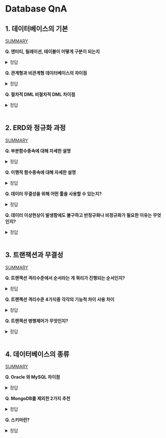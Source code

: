 # Database QnA

## 1. 데이터베이스의 기본
[SUMMARY](https://github.com/DE-multi/CS_study/blob/main/Database/%EB%8D%B0%EC%9D%B4%ED%84%B0%20%EB%B2%A0%EC%9D%B4%EC%8A%A4%EC%9D%98%20%EA%B8%B0%EB%B3%B8.md)  
  
**Q. 엔터티, 릴레이션, 테이블이 어떻게 구분이 되는지**  
<details>
<summary>정답</summary>
<br>  
  
  - 엔터티는 논리적인구조 테이블은 물리적인 구조를 가지고있는것이 가장 큰 차이이다
  - 엔터티(논리모델) 테이블(물리모델)
  - 엔터티는 물리모델링 안에서는 테이블이 될수있지만 논리모델에서는 테이블이 될수없다
  - 릴레이션이 곧 테이블이다
</details>

**Q. 관계형과 비관계형 데이터베이스의 차이점**    
<details>
<summary>정답</summary>
<br>
   
  - **관계형 DB**
    - 데이터의 무결성을 보장한다
    - 기존에 작성한 스키마를 수정하기어렵다
    - 일반적인 정렬 , 탐색 , 분류가 빠르다
    - 빅데이터를 처리하는데 비효율적이다
  - **비관계형 DB**
    - 스키마의 대한 정의가 없다
    - 관계형과 다르게 PK, FK, JOIN의 관계를 정의 하지 않는다
    - 복잡한 데이터 구조를 표현 가능하다
    - 확장성과 유연성이 뛰어나다
    - 쿼리 처리시 데이터를 파싱 후 연산을 해야해서 큰 크기의 document를 다룰 때는 성능이 저하된다
  - **차이점**
    - 가장 큰차이는 스키마의 정의 비관계형DB는 스키마의 정의가없다
    - 막대한 데이터의 양은 비관계형DB가 용이하다
    - 관계형은 수직형확장(서버향상) 비관계형은 수직 수평적확장(서버향상,데이터베이스의 분산)
</details>

**Q. 절차적 DML 비절차적 DML 차이점**    
<details>
<summary>정답</summary>
<br>
  
  - **절차적DML**
    - 절차적 언어란 개발자가 처리절차를 처음부터 끝까지 정해주어야 하는 언어이다 (예 : JAVA, C) 
  - **비절차적DML**
    - 컴퓨터의 실행순서에 관계 없이 처리내용을 기술할수있는 프로그램언어 
    - 문제에 대한 처리를 바로 실행할수있습니다 (예 : 데이터베이스 언어[쿼리])

</details>
<br>

## 2. ERD와 정규화 과정

[SUMMARY](https://github.com/DE-multi/CS_study/blob/main/Database/ERD%EC%99%80%20%EC%A0%95%EA%B7%9C%ED%99%94%EA%B3%BC%EC%A0%95.md)

**Q. 부분함수종속에 대해 자세한 설명**  
<details>
<summary>정답</summary>
<br>

**부분함수종속**  
- 릴레이션에서 기본키가 복합키일 경우 기본키를 구성하는 속성 중 일부에게 종속된 경우   
- 부분함수종속 상태를 제거해주는 것이 제2정규화 과정
- 제2정규형은 릴레이션이 제1정규형이며 기본키가 아닌 속성이 기본키에 "완전함수종속"인 상태여야 함.
   
![image](https://user-images.githubusercontent.com/108858076/209050031-124139db-4d43-4fa5-9056-4c42ab26373e.png)  
  - 기본키는 (이름, 성별)이며, 아래와 같은 관계 성립
    - (이름,성별) -> 주소  
    - (이름,성별) -> 지역번호  
  - 하지만 기본키의 부분집합인 (이름)에 대해 이외의 관계도 성립
    - (이름) -> (주소)  
   
- 이 경우가 본키가 여러 속성으로 구성되어 있을 경우 기본키를 구성하는 속성 중 일부에게 종속된 경우, 즉 **부분함수종속**
</details>

**Q. 이행적 함수종속에 대해 자세한 설명**  
<details>
<summary>정답</summary>
<br>
  
**이행적 함수종속**  
- 릴레이션에서 X, Y, Z라는 3 개의 속성이 있을 때 X→Y, Y→Z 이란 종속 관계가 있을 경우, X→Z가 성립될 때 이행적 함수 종속이라고 합니다. 즉, X를 알면 Y를 알고 그를 통해 Z를 알 수 있는 경우  
- 기본키가 아닌 모든 속성이 이행적 함수종속인 상태라면 제3정규화 과정 필요
- 제3정규형은 릴레이션이 제2정규형이며 기본키가 아닌 모든 속성이 "이행적 함수종속(transitive FD) 을 만족하지 않는" 상태여야 함.
  
![image](https://user-images.githubusercontent.com/108858076/209050031-124139db-4d43-4fa5-9056-4c42ab26373e.png)  
  - X(이름, 성별) -> Y(주소) 
  - X(이름,성별) -> Z(지역번호)
    - 또한 Y(주소) -> Z(지역)의 관계도 성립
    - X -> Z의 관계에서 X에 의한 Z값의 결정은 X->Y->Z에 의해 결정된 관계
  
- 이러한 관계가 **이행적 함수종속**
  
  [참고 블로그](https://developer111.tistory.com/80)
</details>


**Q. 데이터 무결성을 위해 어떤 툴을 사용할 수 있는지?**  
<details>
<summary>정답</summary>
<br>
  
정규화가 가능한 관계형 데이터베이스인 경우 데이터 무결성을 위해 Oracle이나 Mysql 등을 이용하여 정규화를 진행
  
</details>

**Q. 데이터 이상현상이 발생함에도 불구하고 반정규화나 비정규화가 필요한 이유는 무엇인지?**  
<details>
<summary>정답</summary>
<br>  

- 비정규화란 하나 이상의 테이블에 데이터를 중복하여 배치하는 최적화 기법으로 시스템의 성능향상과 개발 및 운영의 편의성등을 위해 정규화된 데이터 모델을 통합, 중복, 분리하는 과정.
  - 즉, 의도적으로 정규화 원칙을 위배하는 것.
- 데이터 간의 일관성이 깨질 수 있고 데이터를 중복하여 저장하므로 더 많은 저장공간이 필요하지만 1. 과도한 정규화 과정으로 인한 join 비용을 줄여주어 데이터 조회시간을 줄일 수 있고, 2. 쿼리도 간단해짐에 따라 버그 발생 가능성도 줄어든다. 3. 또한 높은 규모 확장성을 실현할 수 있다.
  
</details>

<br>
  
## 3. 트랜잭션과 무결성

[SUMMARY](https://github.com/DE-multi/CS_study/blob/main/Database/3.%20%ED%8A%B8%EB%9E%9C%EC%9E%AD%EC%85%98%EA%B3%BC%20%EB%AC%B4%EA%B2%B0%EC%84%B1.md)
  
**Q. 트랜잭션 격리수준에서 순서라는 게 쿼리가 진행되는 순서인지?**  
<details>
<summary>정답</summary>
<br>
  
![Untitled](https://user-images.githubusercontent.com/61510481/208989023-e1e4b0b7-d16b-4b80-9ed0-ce65024ed417.png)
    
**A. 쿼리 또는 쿼리 묶음이 진행되는 순서를 말함.**
</details>

**Q. 트렌젝션 격리수준 4가지중 각각의 기능적 차이 사용 차이**  
<details>
<summary>정답</summary>
<br>
**A.  SERIALIZABLE 격리수준에서는 위와 같이 트랙잭션이 수행중이라면 수정/삭제/추가 등의 기능은 락이 걸려 사용 할 수 없으며, REPETABLE READ 에서는 수정/삭제 불가능 정도의 차이가 있음. 모든 격리 수준에서 일반적인 조회는 가능함.**

</details>

**Q. 트랜잭션 병행제어가 무엇인지?**  
<details>
<summary>정답</summary>
<br>
  
 **A. 병행제어는 여러개의 트랜잭션이 실행 될 때 동시에 실행되는 트랜잭션들이 데이터베이스의 일관성을 파괴하지 않도록 상호작용을 제어하는 것.**
    
**병행제어의 목적**

  - 데이터베이스의 공유를 최대화한다.
  - 시스템의 활용도를 최대화한다.
  - 데이터베이스의 일관성을 유지한다.
  - 사용자에 대한 응답시간을 최소화한다.

**병행제어를 하지 않을 때 발생하는 문제**

  - 갱신 분실(lost update)은 하나의 트랜잭션이 수행한 데이터 변경 연산의 결과를 다른 트랜잭션이 덮어써 변경 연산이 무효화되는 것이다.
  - 모순성(inconsistency)은 하나의 트랜잭션이 여러 개의 데이터 변경 연산을 실행할 때 일관성 없는 상태의 DB에서 데이터를 가져와 연산을 실행함으로써 모순된 결과가 발생하는 것이다.
  - 연쇄복귀는(Cascading Rollback) 병행수행되던 트랜잭션들 중 어느 하나에 문제가 생겨 Rollback하는 경우 다른 트랜잭션도 함께 Rollback되는 현상
  - 비완료 의존성 (uncommitted Dependency)은 하나의 트랜잭션 수행이 실패한 후 회복하기 전에 다른 트랜잭션이 실패한 갱신 결과를 참조하는 현상
  을 말한다.

</details>

<br>
  
## 4. 데이터베이스의 종류

[SUMMARY](https://github.com/DE-multi/CS_study/blob/main/Database/%EB%8D%B0%EC%9D%B4%ED%84%B0%EB%B2%A0%EC%9D%B4%EC%8A%A4%EC%9D%98%20%EC%A2%85%EB%A5%98.md)
  
**Q. Oracle 와 MySQL 차이점**  
<details>
<summary>정답</summary>
<br>
내용
</details>

**Q. MongoDB를 제외한 2가지 추천**  
<details>
<summary>정답</summary>
<br>
내용
</details>

**Q. 스키마란?**  
<details>
<summary>정답</summary>
<br>
내용
</details>

